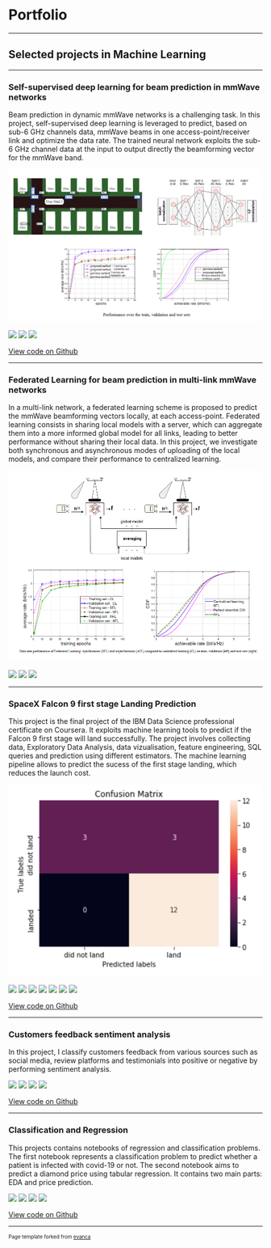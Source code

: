 # Portfolio

---

## Selected projects in Machine Learning

---

### Self-supervised deep learning for beam prediction in mmWave networks
Beam prediction in dynamic mmWave networks is a challenging task. In this project, self-supervised deep learning is leveraged to predict, based on sub-6 GHz channels data, mmWave beams in one access-point/receiver link and optimize the data rate. The trained neural network exploits the sub-6 GHz channel data at the input to output directly the beamforming vector for the mmWave band. 

<img src="images/proj1.png?raw=true" />

[![](https://img.shields.io/badge/Python-white?logo=Python)](#) [![](https://img.shields.io/badge/Tensorflow-white?logo=Tensorflow)](#)
[![](https://img.shields.io/badge/Matlab-white?logo=Matlab)](#)

[View code on Github](https://github.com/irchchaf/mmWave_beam_prediction)

---

### Federated Learning for beam prediction in multi-link mmWave networks
In a multi-link network, a federated learning scheme is proposed to predict the mmWave beamforming vectors locally, at each access-point. Federated learning consists in sharing  local models with a server, which can aggregate them into a more informed global model for all links, leading to better performance without sharing their local data. In this project, we investigate both synchronous and asynchronous modes of uploading of the local models, and compare their performance to centralized learning.  

<img src="images/proj2.png?raw=true"/>

[![](https://img.shields.io/badge/Python-white?logo=Python)](#) [![](https://img.shields.io/badge/Tensorflow-white?logo=Tensorflow)](#)
[![](https://img.shields.io/badge/Matlab-white?logo=Matlab)](#)

---

### SpaceX Falcon 9 first stage Landing Prediction
This project is the final project of the IBM Data Science professional certificate on Coursera. It exploits machine learning  tools to  predict if the Falcon 9 first stage will land successfully. The project involves collecting data, Exploratory Data Analysis, data vizualisation, feature engineering, SQL queries and prediction using different estimators. The machine learning pipeline allows to predict the sucess of the first stage landing, which reduces the launch cost.   

<img src="images/proj3.png?raw=true"/>

[![](https://img.shields.io/badge/Python-white?logo=Python)](#) [![](https://img.shields.io/badge/SQL-white?logo=SQL)](#)
[![](https://img.shields.io/badge/html-white?logo=html)](#)  [![](https://img.shields.io/badge/Pandas-white?logo=Pandas)](#)
[![](https://img.shields.io/badge/Jupyter-white?logo=Jupyter)](#) [![](https://img.shields.io/badge/sklearn-white?logo=scikit-learn)](#)
[![](https://img.shields.io/badge/Dash-white?logo=Dash)](#)
  
[View code on Github](https://github.com/irchchaf/Data-Science-Capstone-coursera_course-)

---

### Customers feedback sentiment analysis
In this project, I classify customers feedback from various sources such as social media, review platforms and testimonials into positive or negative by performing sentiment analysis.

[![](https://img.shields.io/badge/Python-white?logo=Python)](#)   [![](https://img.shields.io/badge/Pandas-white?logo=Pandas)](#)
[![](https://img.shields.io/badge/Jupyter-white?logo=Jupyter)](#) [![](https://img.shields.io/badge/sklearn-white?logo=scikit-learn)](#)

[View code on Github](https://github.com/irchchaf/Customer_feedback_sentiment_analysis)

---

### Classification and Regression
This projects contains notebooks of regression and classification problems. The first notebook represents a classification problem to predict whether a patient is infected with covid-19 or not. The second notebook aims to predict a diamond price using tabular regression. It contains two main parts: EDA and price prediction. 

[![](https://img.shields.io/badge/Python-white?logo=Python)](#)   [![](https://img.shields.io/badge/Pandas-white?logo=Pandas)](#)
[![](https://img.shields.io/badge/Jupyter-white?logo=Jupyter)](#) [![](https://img.shields.io/badge/sklearn-white?logo=scikit-learn)](#)

[View code on Github](https://github.com/irchchaf/regression_and_classification_problems)



---
<p style="font-size:10px">Page template forked from <a href="https://github.com/evanca/quick-portfolio">evanca</a></p>
<!-- Remove above link if you don't want to attibute -->
